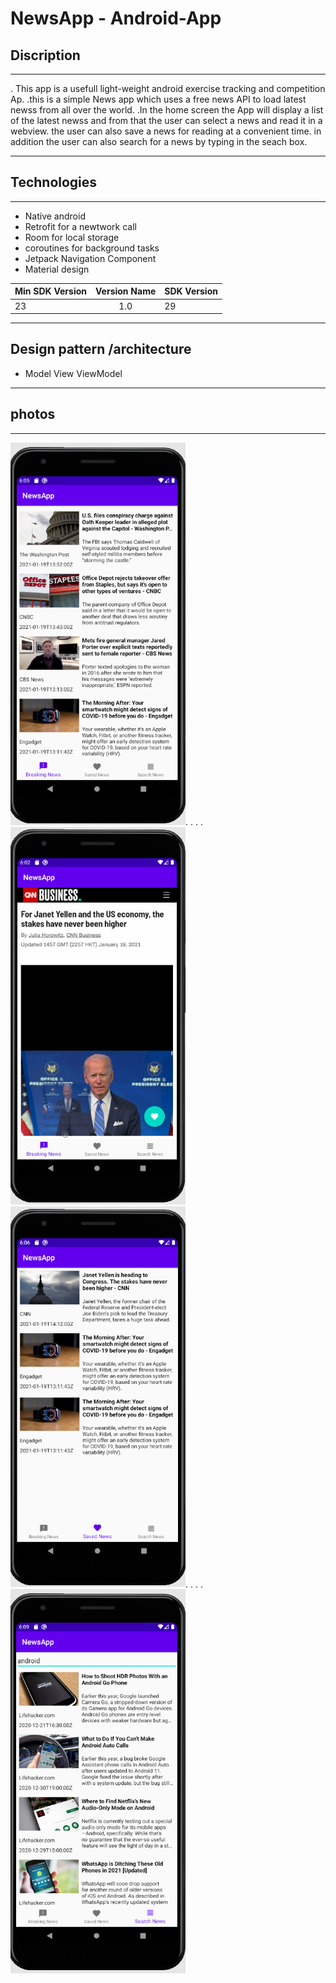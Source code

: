 # NewsApp - Android-App      



 ## Discription 
 -------------------------------------------------------
. This app is a usefull light-weight android exercise tracking and competition Ap.
.this is a simple News app which uses a free news API to load latest newss from all over the world.
.In the home screen the App will display a list of the latest newss and from that the user can select a news and read
 it in a webview. the user can also save a news for reading at a convenient time. 
 in addition the user can also search for a news by typing in the seach box.

---

 ## Technologies   
    
 -----------------------------------------------------
 
- Native android
- Retrofit for a newtwork call
- Room for local storage
- coroutines for background tasks
- Jetpack Navigation Component
- Material design



 
 |  Min SDK Version | Version Name  | SDK Version |
 | ---------------- |:-------------:| ----------  |
 |  23              |  1.0          |      29     |

 
 


---------------------------------------------------------

## Design pattern /architecture


- Model View ViewModel

-----------------------------------------------------------


 

## photos

---------------------


<img src="ui1.PNG" width="280">.  .  .   .<img src="ui3.PNG" width="280"> 
<img src="ui4.PNG" width="280">.    .  . . <img src="ui5.PNG" width="280">



